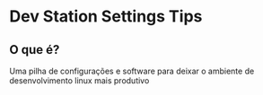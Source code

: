 # Dev Station Settings Tips

## O que é?
Uma pilha de configurações e software para deixar o ambiente de desenvolvimento linux mais produtivo
